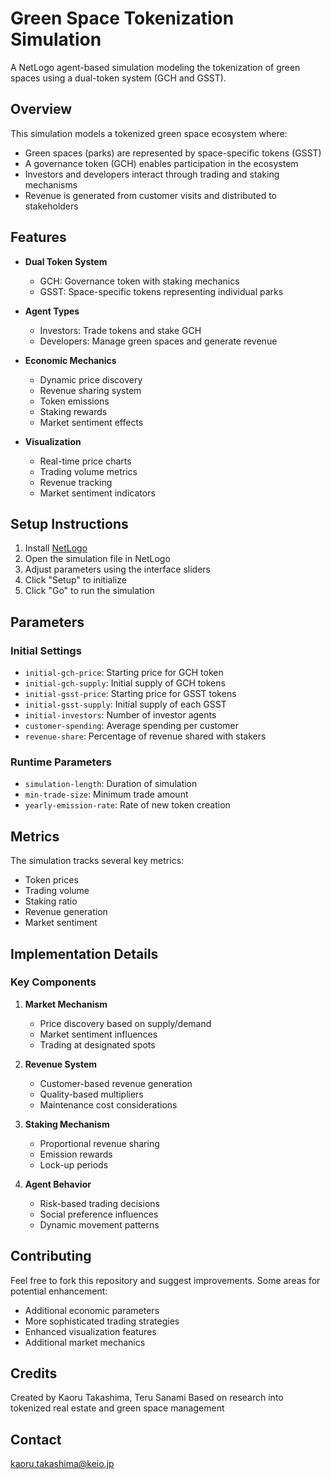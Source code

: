 # Green Space Tokenization Simulation

A NetLogo agent-based simulation modeling the tokenization of green spaces using a dual-token system (GCH and GSST).

## Overview

This simulation models a tokenized green space ecosystem where:
- Green spaces (parks) are represented by space-specific tokens (GSST)
- A governance token (GCH) enables participation in the ecosystem
- Investors and developers interact through trading and staking mechanisms
- Revenue is generated from customer visits and distributed to stakeholders

## Features

- **Dual Token System**
  - GCH: Governance token with staking mechanics
  - GSST: Space-specific tokens representing individual parks

- **Agent Types**
  - Investors: Trade tokens and stake GCH
  - Developers: Manage green spaces and generate revenue

- **Economic Mechanics**
  - Dynamic price discovery
  - Revenue sharing system
  - Token emissions
  - Staking rewards
  - Market sentiment effects

- **Visualization**
  - Real-time price charts
  - Trading volume metrics
  - Revenue tracking
  - Market sentiment indicators

## Setup Instructions

1. Install [NetLogo](https://ccl.northwestern.edu/netlogo/)
2. Open the simulation file in NetLogo
3. Adjust parameters using the interface sliders
4. Click "Setup" to initialize
5. Click "Go" to run the simulation

## Parameters

### Initial Settings
- `initial-gch-price`: Starting price for GCH token
- `initial-gch-supply`: Initial supply of GCH tokens
- `initial-gsst-price`: Starting price for GSST tokens
- `initial-gsst-supply`: Initial supply of each GSST
- `initial-investors`: Number of investor agents
- `customer-spending`: Average spending per customer
- `revenue-share`: Percentage of revenue shared with stakers

### Runtime Parameters
- `simulation-length`: Duration of simulation
- `min-trade-size`: Minimum trade amount
- `yearly-emission-rate`: Rate of new token creation

## Metrics

The simulation tracks several key metrics:
- Token prices
- Trading volume
- Staking ratio
- Revenue generation
- Market sentiment

## Implementation Details

### Key Components

1. **Market Mechanism**
   - Price discovery based on supply/demand
   - Market sentiment influences
   - Trading at designated spots

2. **Revenue System**
   - Customer-based revenue generation
   - Quality-based multipliers
   - Maintenance cost considerations

3. **Staking Mechanism**
   - Proportional revenue sharing
   - Emission rewards
   - Lock-up periods

4. **Agent Behavior**
   - Risk-based trading decisions
   - Social preference influences
   - Dynamic movement patterns

## Contributing

Feel free to fork this repository and suggest improvements. Some areas for potential enhancement:

- Additional economic parameters
- More sophisticated trading strategies
- Enhanced visualization features
- Additional market mechanics

## Credits

Created by Kaoru Takashima, Teru Sanami 
Based on research into tokenized real estate and green space management

## Contact

kaoru.takashima@keio.jp 
